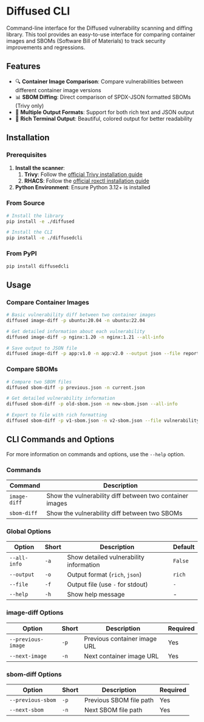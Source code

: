 # Diffused CLI

Command-line interface for the Diffused vulnerability scanning and diffing library. This tool provides an easy-to-use interface for comparing container images and SBOMs (Software Bill of Materials) to track security improvements and regressions.

## Features

- 🔍 **Container Image Comparison**: Compare vulnerabilities between different container image versions
- 📊 **SBOM Diffing**: Direct comparison of SPDX-JSON formatted SBOMs (Trivy only)
- 📄 **Multiple Output Formats**: Support for both rich text and JSON output
- 🎨 **Rich Terminal Output**: Beautiful, colored output for better readability

## Installation

### Prerequisites

1. **Install the scanner**:
    1. **Trivy**: Follow the [official Trivy installation guide](https://aquasecurity.github.io/trivy/latest/getting-started/installation/)
    2. **RHACS**: Follow the [official roxctl installation guide](https://docs.redhat.com/en/documentation/red_hat_advanced_cluster_security_for_kubernetes/4.8/html/roxctl_cli/index) 
2. **Python Environment**: Ensure Python 3.12+ is installed

### From Source

```bash
# Install the library
pip install -e ./diffused

# Install the CLI
pip install -e ./diffusedcli
```

### From PyPI

```bash
pip install diffusedcli
```

## Usage

### Compare Container Images

```bash
# Basic vulnerability diff between two container images
diffused image-diff -p ubuntu:20.04 -n ubuntu:22.04

# Get detailed information about each vulnerability
diffused image-diff -p nginx:1.20 -n nginx:1.21 --all-info

# Save output to JSON file
diffused image-diff -p app:v1.0 -n app:v2.0 --output json --file report.json
```

### Compare SBOMs

```bash
# Compare two SBOM files
diffused sbom-diff -p previous.json -n current.json

# Get detailed vulnerability information
diffused sbom-diff -p old-sbom.json -n new-sbom.json --all-info

# Export to file with rich formatting
diffused sbom-diff -p v1-sbom.json -n v2-sbom.json --file vulnerability-report.txt
```

## CLI Commands and Options

For more information on commands and options, use the `--help` option.

### Commands

| Command | Description |
|--------|-------|
| `image-diff` | Show the vulnerability diff between two container images |
| `sbom-diff` | Show the vulnerability diff between two SBOMs |

### Global Options

| Option | Short | Description | Default |
|--------|-------|-------------|---------|
| `--all-info` | `-a` | Show detailed vulnerability information | `False` |
| `--output` | `-o` | Output format (`rich`, `json`) | `rich` |
| `--file` | `-f` | Output file (use `-` for stdout) | `-` |
| `--help` | `-h` | Show help message | - |

### image-diff Options

| Option | Short | Description | Required |
|--------|-------|-------------|----------|
| `--previous-image` | `-p` | Previous container image URL | Yes |
| `--next-image` | `-n` | Next container image URL | Yes |

### sbom-diff Options

| Option | Short | Description | Required |
|--------|-------|-------------|----------|
| `--previous-sbom` | `-p` | Previous SBOM file path | Yes |
| `--next-sbom` | `-n` | Next SBOM file path | Yes |
